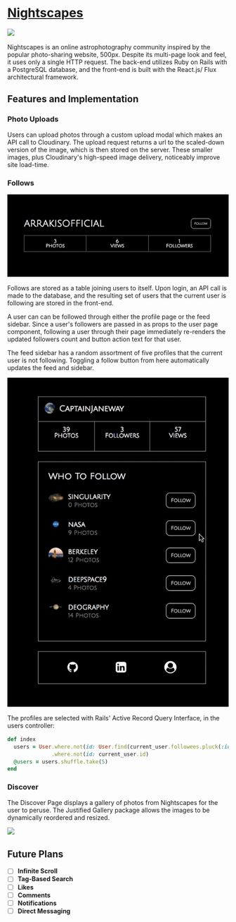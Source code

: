 # [**Nightscapes**](https://nightscapes.herokuapp.com)

![](./docs/gifs/splash.gif)

Nightscapes is an online astrophotography community inspired by the popular
photo-sharing website, 500px. Despite its multi-page look and feel, it
uses only a single HTTP request. The back-end utilizes Ruby on Rails
with a PostgreSQL database, and the front-end is built with the React.js/
Flux architectural framework.


## **Features and Implementation**


### **Photo Uploads**

Users can upload photos through a custom upload modal which makes an API
call to Cloudinary. The upload request
returns a url to the scaled-down version of the image, which is then stored
on the server. These smaller images, plus Cloudinary's high-speed
image delivery, noticeably improve site load-time.

### **Follows**

![](./docs/gifs/user_page_follow.gif)

Follows are stored as a table joining users to itself. Upon login, an API
call is made to the database, and the resulting set of users that the
current user is following are stored in the front-end.

A user can can be followed through either the profile page or the feed sidebar.
Since a user's followers are passed in as props to the user page component,
following a user through their page immediately re-renders the updated followers
count and button action text for that user.

The feed sidebar has a random assortment of five profiles that the current
user is not following. Toggling a follow button from here automatically
updates the feed and sidebar.

![](./docs/gifs/feed_sidebar_follow.gif)

The profiles are selected with Rails' Active Record Query Interface,
in the users controller:

```ruby
def index
  users = User.where.not(id: User.find(current_user.followees.pluck(:id)))
              .where.not(id: current_user.id)
  @users = users.shuffle.take(5)
end
```

### **Discover**
The Discover Page displays a gallery of photos from Nightscapes for the user to peruse. The
 Justified Gallery package allows the images to be dynamically reordered
 and resized.


![](./docs/gifs/discover.gif)

## Future Plans
- [ ] **Infinite Scroll**
- [ ] **Tag-Based Search**
- [ ] **Likes**
- [ ] **Comments**
- [ ] **Notifications**
- [ ] **Direct Messaging**
